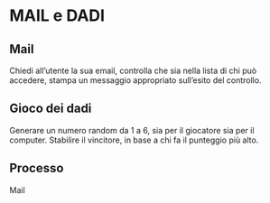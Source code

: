MAIL e DADI
===

## Mail

Chiedi all’utente la sua email,
controlla che sia nella lista di chi può accedere,
stampa un messaggio appropriato sull’esito del controllo.

## Gioco dei dadi

Generare un numero random da 1 a 6, sia per il giocatore sia per il computer.
Stabilire il vincitore, in base a chi fa il punteggio più alto.

## Processo

Mail
<!-- 1. creo input email inserendo in un'Array le mail possibili da inserire -->
<!-- 2. stampo il messaggio se abilitata o non abilitata -->

